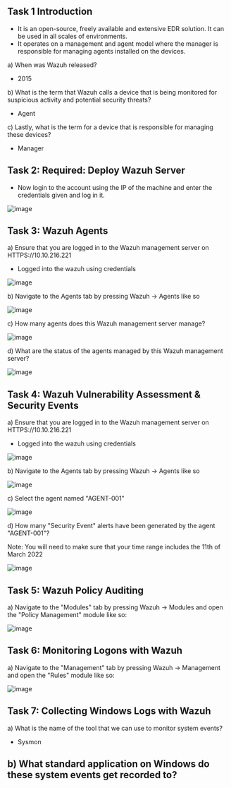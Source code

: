 ## Task 1  Introduction
- It is an open-source, freely available and extensive EDR solution. It can be used in all scales of environments.
- It operates on a management and agent model where the manager is responsible for managing agents installed on the devices.

a) When was Wazuh released?
- 2015

b) What is the term that Wazuh calls a device that is being monitored for suspicious activity and potential security threats? 
- Agent

c) Lastly, what is the term for a device that is responsible for managing these devices?
- Manager

## Task 2: Required: Deploy Wazuh Server
- Now login to the account using the IP of the machine and enter the credentials given and log in it.

![image](https://github.com/Akhilkj123/Cyber-Security/assets/65653010/87e710cf-ec4b-4582-86d2-834869e75dba)


## Task 3: Wazuh Agents

a) Ensure that you are logged in to the Wazuh management server on HTTPS://10.10.216.221

- Logged into the wazuh using credentials
  
![image](https://github.com/Akhilkj123/Cyber-Security/assets/65653010/5d362280-94af-4982-9d16-b539b6ac66ab)

b) Navigate to the Agents tab by pressing Wazuh -> Agents like so

![image](https://github.com/Akhilkj123/Cyber-Security/assets/65653010/59448c0c-0344-4c97-8a98-f88c11d49826)

c) How many agents does this Wazuh management server manage?

![image](https://github.com/Akhilkj123/Cyber-Security/assets/65653010/6279acce-d5f1-423b-b5a5-4b9c3284aa55)

d) What are the status of the agents managed by this Wazuh management server?

![image](https://github.com/Akhilkj123/Cyber-Security/assets/65653010/0547a297-f5ed-4b5b-9018-f66634161bd0)

## Task 4: Wazuh Vulnerability Assessment & Security Events

a) Ensure that you are logged in to the Wazuh management server on HTTPS://10.10.216.221

- Logged into the wazuh using credentials
  
![image](https://github.com/Akhilkj123/Cyber-Security/assets/65653010/5d362280-94af-4982-9d16-b539b6ac66ab)

b) Navigate to the Agents tab by pressing Wazuh -> Agents like so

![image](https://github.com/Akhilkj123/Cyber-Security/assets/65653010/59448c0c-0344-4c97-8a98-f88c11d49826)

c) Select the agent named "AGENT-001"

![image](https://github.com/Akhilkj123/Cyber-Security/assets/65653010/fd593464-9bd4-409a-bdfa-8c00825e4a55)

d) How many "Security Event" alerts have been generated by the agent "AGENT-001"?

Note: You will need to make sure that your time range includes the 11th of March 2022

![image](https://github.com/Akhilkj123/Cyber-Security/assets/65653010/3007eaf4-9788-4d4f-952e-51c997c09c70)

## Task 5: Wazuh Policy Auditing

a) Navigate to the "Modules" tab by pressing Wazuh -> Modules and open the "Policy Management" module like so:

![image](https://github.com/Akhilkj123/Cyber-Security/assets/65653010/2596d6d2-cfef-4d38-826c-35b9d91ca50b)

## Task 6: Monitoring Logons with Wazuh

a) Navigate to the "Management" tab by pressing Wazuh -> Management and open the "Rules" module like so:

![image](https://github.com/Akhilkj123/Cyber-Security/assets/65653010/1c7f13ae-d430-454a-a2e7-c1a2aafb625a)

##  Task 7: Collecting Windows Logs with Wazuh

a) What is the name of the tool that we can use to monitor system events?
- Sysmon

b) What standard application on Windows do these system events get recorded to?
- 
